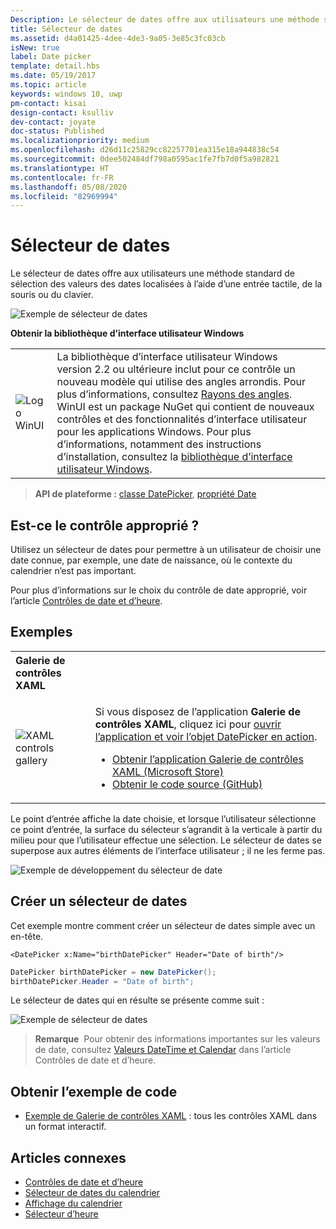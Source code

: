 ```yaml
---
Description: Le sélecteur de dates offre aux utilisateurs une méthode standard de sélection des valeurs des dates localisées à l’aide d’une entrée tactile, de la souris ou du clavier.
title: Sélecteur de dates
ms.assetid: d4a01425-4dee-4de3-9a05-3e85c3fc03cb
isNew: true
label: Date picker
template: detail.hbs
ms.date: 05/19/2017
ms.topic: article
keywords: windows 10, uwp
pm-contact: kisai
design-contact: ksulliv
dev-contact: joyate
doc-status: Published
ms.localizationpriority: medium
ms.openlocfilehash: d26d11c25829cc82257701ea315e18a944838c54
ms.sourcegitcommit: 0dee502484df798a0595ac1fe7fb7d0f5a982821
ms.translationtype: HT
ms.contentlocale: fr-FR
ms.lasthandoff: 05/08/2020
ms.locfileid: "82969994"
---
```

# <a name="date-picker"></a>Sélecteur de dates

Le sélecteur de dates offre aux utilisateurs une méthode standard de sélection des valeurs des dates localisées à l’aide d’une entrée tactile, de la souris ou du clavier.

![Exemple de sélecteur de dates](images/date-picker-closed.png)

**Obtenir la bibliothèque d’interface utilisateur Windows**

|  |  |
| - | - |
| ![Logo WinUI](images/winui-logo-64x64.png) | La bibliothèque d’interface utilisateur Windows version 2.2 ou ultérieure inclut pour ce contrôle un nouveau modèle qui utilise des angles arrondis. Pour plus d’informations, consultez [Rayons des angles](/windows/uwp/design/style/rounded-corner). WinUI est un package NuGet qui contient de nouveaux contrôles et des fonctionnalités d’interface utilisateur pour les applications Windows. Pour plus d’informations, notamment des instructions d’installation, consultez la [bibliothèque d’interface utilisateur Windows](https://docs.microsoft.com/uwp/toolkits/winui/). |

> **API de plateforme :** [classe DatePicker](/uwp/api/Windows.UI.Xaml.Controls.DatePicker), [propriété Date](/uwp/api/windows.ui.xaml.controls.datepicker.date)

## <a name="is-this-the-right-control"></a>Est-ce le contrôle approprié ?

Utilisez un sélecteur de dates pour permettre à un utilisateur de choisir une date connue, par exemple, une date de naissance, où le contexte du calendrier n’est pas important.

Pour plus d’informations sur le choix du contrôle de date approprié, voir l’article [Contrôles de date et d’heure](date-and-time.md).

## <a name="examples"></a>Exemples

<table>
<th align="left">Galerie de contrôles XAML<th>
<tr>
<td><img src="images/xaml-controls-gallery-app-icon-sm.png" alt="XAML controls gallery"></img></td>
<td>
    <p>Si vous disposez de l’application <strong style="font-weight: semi-bold">Galerie de contrôles XAML</strong>, cliquez ici pour <a href="xamlcontrolsgallery:/item/DatePicker">ouvrir l’application et voir l’objet DatePicker en action</a>.</p>
    <ul>
    <li><a href="https://www.microsoft.com/store/productId/9MSVH128X2ZT">Obtenir l’application Galerie de contrôles XAML (Microsoft Store)</a></li>
    <li><a href="https://github.com/Microsoft/Xaml-Controls-Gallery">Obtenir le code source (GitHub)</a></li>
    </ul>
</td>
</tr>
</table>

Le point d’entrée affiche la date choisie, et lorsque l’utilisateur sélectionne ce point d’entrée, la surface du sélecteur s’agrandit à la verticale à partir du milieu pour que l’utilisateur effectue une sélection. Le sélecteur de dates se superpose aux autres éléments de l’interface utilisateur ; il ne les ferme pas.

![Exemple de développement du sélecteur de date](images/controls_datepicker_expand.png)

## <a name="create-a-date-picker"></a>Créer un sélecteur de dates

Cet exemple montre comment créer un sélecteur de dates simple avec un en-tête.

```xaml
<DatePicker x:Name="birthDatePicker" Header="Date of birth"/>
```

```csharp
DatePicker birthDatePicker = new DatePicker();
birthDatePicker.Header = "Date of birth";
```

Le sélecteur de dates qui en résulte se présente comme suit :

![Exemple de sélecteur de dates](images/date-picker-closed.png)

> **Remarque**&nbsp;&nbsp;Pour obtenir des informations importantes sur les valeurs de date, consultez [Valeurs DateTime et Calendar](date-and-time.md#datetime-and-calendar-values) dans l’article Contrôles de date et d’heure.

## <a name="get-the-sample-code"></a>Obtenir l’exemple de code

- [Exemple de Galerie de contrôles XAML](https://github.com/Microsoft/Xaml-Controls-Gallery) : tous les contrôles XAML dans un format interactif.

## <a name="related-articles"></a>Articles connexes

- [Contrôles de date et d’heure](date-and-time.md)
- [Sélecteur de dates du calendrier](calendar-date-picker.md)
- [Affichage du calendrier](calendar-view.md)
- [Sélecteur d’heure](time-picker.md)
